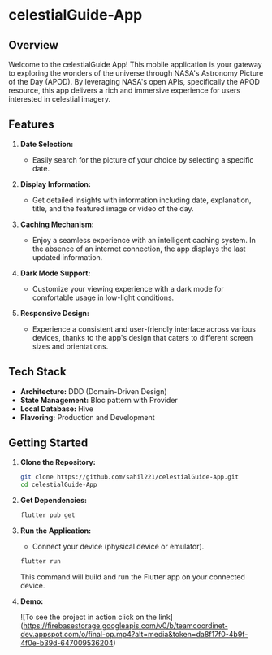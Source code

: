 # celestialGuide-App

## Overview

Welcome to the celestialGuide App! This mobile application is your gateway to exploring the wonders of the universe through NASA's Astronomy Picture of the Day (APOD). By leveraging NASA's open APIs, specifically the APOD resource, this app delivers a rich and immersive experience for users interested in celestial imagery.

## Features

1. **Date Selection:**
   - Easily search for the picture of your choice by selecting a specific date.

2. **Display Information:**
   - Get detailed insights with information including date, explanation, title, and the featured image or video of the day.

3. **Caching Mechanism:**
   - Enjoy a seamless experience with an intelligent caching system. In the absence of an internet connection, the app displays the last updated information.

4. **Dark Mode Support:**
   - Customize your viewing experience with a dark mode for comfortable usage in low-light conditions.

5. **Responsive Design:**
   - Experience a consistent and user-friendly interface across various devices, thanks to the app's design that caters to different screen sizes and orientations.

## Tech Stack

- **Architecture:** DDD (Domain-Driven Design)
- **State Management:** Bloc pattern with Provider
- **Local Database:** Hive
- **Flavoring:** Production and Development

## Getting Started

1. **Clone the Repository:**

    ```bash
    git clone https://github.com/sahil221/celestialGuide-App.git
    cd celestialGuide-App
    ```

2. **Get Dependencies:**

    ```bash
    flutter pub get
    ```

3.  **Run the Application:**

    - Connect your device (physical device or emulator).
    ```bash
    flutter run
    ```

    This command will build and run the Flutter app on your connected device.

4. **Demo:**

    ![To see the project in action click on the link]
    (https://firebasestorage.googleapis.com/v0/b/teamcoordinet-dev.appspot.com/o/final-op.mp4?alt=media&token=da8f17f0-4b9f-4f0e-b39d-647009536204)
